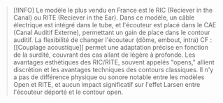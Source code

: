 >[!INFO]
>Le modèle le plus vendu en France est le RIC (Reciever in the Canal) ou RITE (Reciever in the Ear). Dans ce modèle, un câble électrique est intégré dans le tube, et l'écouteur est placé dans le CAE (Canal Auditif Externe), permettant un gain de place dans le contour auditif. La flexibilité de changer l'écouteur (dôme, embout, intra) CF : [[Couplage acoustique]] permet une adaptation précise en fonction de la surdité, couvrant des cas allant de légère à profonde. 
>Les avantages esthétiques des RIC/RITE, souvent appelés "opens," allient discrétion et les avantages techniques des contours classiques. Il n'y a pas de différence physique ou sonore notable entre les modèles Open et RITE, et aucun impact significatif sur l'effet Larsen entre l'écouteur déporté et le contour open.

